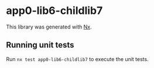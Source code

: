 # app0-lib6-childlib7

This library was generated with [Nx](https://nx.dev).

## Running unit tests

Run `nx test app0-lib6-childlib7` to execute the unit tests.
